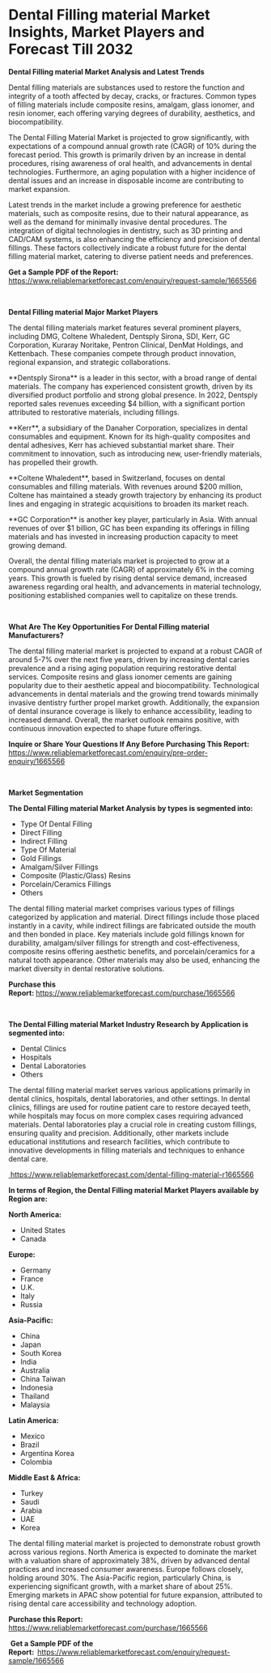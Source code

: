 <p><h1>Dental Filling material Market Insights, Market Players and Forecast Till 2032</h1></p><p><strong>Dental Filling material Market Analysis and Latest Trends</strong></p>
<p><p>Dental filling materials are substances used to restore the function and integrity of a tooth affected by decay, cracks, or fractures. Common types of filling materials include composite resins, amalgam, glass ionomer, and resin ionomer, each offering varying degrees of durability, aesthetics, and biocompatibility.</p><p>The Dental Filling Material Market is projected to grow significantly, with expectations of a compound annual growth rate (CAGR) of 10% during the forecast period. This growth is primarily driven by an increase in dental procedures, rising awareness of oral health, and advancements in dental technologies. Furthermore, an aging population with a higher incidence of dental issues and an increase in disposable income are contributing to market expansion.</p><p>Latest trends in the market include a growing preference for aesthetic materials, such as composite resins, due to their natural appearance, as well as the demand for minimally invasive dental procedures. The integration of digital technologies in dentistry, such as 3D printing and CAD/CAM systems, is also enhancing the efficiency and precision of dental fillings. These factors collectively indicate a robust future for the dental filling material market, catering to diverse patient needs and preferences.</p></p>
<p><strong>Get a Sample PDF of the Report:&nbsp;</strong> <a href="https://www.reliablemarketforecast.com/enquiry/request-sample/1665566?utm_campaign=1885&utm_medium=2&utm_source=Github&utm_content=ia&utm_term=12042025&utm_id=dental-filling-material">https://www.reliablemarketforecast.com/enquiry/request-sample/1665566</a></p>
<p>&nbsp;</p>
<p><strong>Dental Filling material Major Market Players</strong></p>
<p><p>The dental filling materials market features several prominent players, including DMG, Coltene Whaledent, Dentsply Sirona, SDI, Kerr, GC Corporation, Kuraray Noritake, Pentron Clinical, DenMat Holdings, and Kettenbach. These companies compete through product innovation, regional expansion, and strategic collaborations.</p><p>**Dentsply Sirona** is a leader in this sector, with a broad range of dental materials. The company has experienced consistent growth, driven by its diversified product portfolio and strong global presence. In 2022, Dentsply reported sales revenues exceeding $4 billion, with a significant portion attributed to restorative materials, including fillings.</p><p>**Kerr**, a subsidiary of the Danaher Corporation, specializes in dental consumables and equipment. Known for its high-quality composites and dental adhesives, Kerr has achieved substantial market share. Their commitment to innovation, such as introducing new, user-friendly materials, has propelled their growth.</p><p>**Coltene Whaledent**, based in Switzerland, focuses on dental consumables and filling materials. With revenues around $200 million, Coltene has maintained a steady growth trajectory by enhancing its product lines and engaging in strategic acquisitions to broaden its market reach.</p><p>**GC Corporation** is another key player, particularly in Asia. With annual revenues of over $1 billion, GC has been expanding its offerings in filling materials and has invested in increasing production capacity to meet growing demand.</p><p>Overall, the dental filling materials market is projected to grow at a compound annual growth rate (CAGR) of approximately 6% in the coming years. This growth is fueled by rising dental service demand, increased awareness regarding oral health, and advancements in material technology, positioning established companies well to capitalize on these trends.</p></p>
<p>&nbsp;</p>
<p><strong>What Are The Key Opportunities For Dental Filling material Manufacturers?</strong></p>
<p><p>The dental filling material market is projected to expand at a robust CAGR of around 5-7% over the next five years, driven by increasing dental caries prevalence and a rising aging population requiring restorative dental services. Composite resins and glass ionomer cements are gaining popularity due to their aesthetic appeal and biocompatibility. Technological advancements in dental materials and the growing trend towards minimally invasive dentistry further propel market growth. Additionally, the expansion of dental insurance coverage is likely to enhance accessibility, leading to increased demand. Overall, the market outlook remains positive, with continuous innovation expected to shape future offerings.</p></p>
<p><strong>Inquire or Share Your Questions If Any Before Purchasing This Report:</strong> <a href="https://www.reliablemarketforecast.com/enquiry/pre-order-enquiry/1665566?utm_campaign=1885&utm_medium=2&utm_source=Github&utm_content=ia&utm_term=12042025&utm_id=dental-filling-material">https://www.reliablemarketforecast.com/enquiry/pre-order-enquiry/1665566</a></p>
<p>&nbsp;</p>
<p><strong>Market Segmentation</strong></p>
<p><strong>The Dental Filling material Market Analysis by types is segmented into:</strong></p>
<p><ul><li>Type Of Dental Filling</li><li>Direct Filling</li><li>Indirect Filling</li><li>Type Of Material</li><li>Gold Fillings</li><li>Amalgam/Silver Fillings</li><li>Composite (Plastic/Glass) Resins</li><li>Porcelain/Ceramics Fillings</li><li>Others</li></ul></p>
<p><p>The dental filling material market comprises various types of fillings categorized by application and material. Direct fillings include those placed instantly in a cavity, while indirect fillings are fabricated outside the mouth and then bonded in place. Key materials include gold fillings known for durability, amalgam/silver fillings for strength and cost-effectiveness, composite resins offering aesthetic benefits, and porcelain/ceramics for a natural tooth appearance. Other materials may also be used, enhancing the market diversity in dental restorative solutions.</p></p>
<p><strong>Purchase this Report:&nbsp;</strong><a href="https://www.reliablemarketforecast.com/purchase/1665566?utm_campaign=1885&utm_medium=2&utm_source=Github&utm_content=ia&utm_term=12042025&utm_id=dental-filling-material">https://www.reliablemarketforecast.com/purchase/1665566</a></p>
<p>&nbsp;</p>
<p><strong>The Dental Filling material Market Industry Research by Application is segmented into:</strong></p>
<p><ul><li>Dental Clinics</li><li>Hospitals</li><li>Dental Laboratories</li><li>Others</li></ul></p>
<p><p>The dental filling material market serves various applications primarily in dental clinics, hospitals, dental laboratories, and other settings. In dental clinics, fillings are used for routine patient care to restore decayed teeth, while hospitals may focus on more complex cases requiring advanced materials. Dental laboratories play a crucial role in creating custom fillings, ensuring quality and precision. Additionally, other markets include educational institutions and research facilities, which contribute to innovative developments in filling materials and techniques to enhance dental care.</p></p>
<p><a href="https://www.reliablemarketforecast.com/dental-filling-material-r1665566?utm_campaign=1885&utm_medium=2&utm_source=Github&utm_content=ia&utm_term=12042025&utm_id=dental-filling-material">&nbsp;https://www.reliablemarketforecast.com/dental-filling-material-r1665566</a></p>
<p><strong>In terms of Region, the Dental Filling material Market Players available by Region are:</strong></p>
<p>
    <p> <strong> North America: </strong>
        <ul>
            <li>United States</li>
            <li>Canada</li>
        </ul>
        </p> 
    <p> <strong> Europe: </strong>
        <ul>
            <li>Germany</li>
            <li>France</li>
            <li>U.K.</li>
            <li>Italy</li>
            <li>Russia</li>
        </ul>
        </p> 
    <p> <strong> Asia-Pacific: </strong>
        <ul>
            <li>China</li>
            <li>Japan</li>
            <li>South Korea</li>
            <li>India</li>
            <li>Australia</li>
            <li>China Taiwan</li>
            <li>Indonesia</li>
            <li>Thailand</li>
            <li>Malaysia</li>
        </ul>
        </p> 
    <p> <strong> Latin America: </strong>
        <ul>
            <li>Mexico</li>
            <li>Brazil</li>
            <li>Argentina Korea</li>
            <li>Colombia</li>
        </ul>
        </p> 
    <p> <strong> Middle East & Africa: </strong>
        <ul>
            <li>Turkey</li>
            <li>Saudi</li>
            <li>Arabia</li>
            <li>UAE</li>
            <li>Korea</li>
        </ul>
    </p>
    </p>
<p><p>The dental filling material market is projected to demonstrate robust growth across various regions. North America is expected to dominate the market with a valuation share of approximately 38%, driven by advanced dental practices and increased consumer awareness. Europe follows closely, holding around 30%. The Asia-Pacific region, particularly China, is experiencing significant growth, with a market share of about 25%. Emerging markets in APAC show potential for future expansion, attributed to rising dental care accessibility and technology adoption.</p></p>
<p><strong>Purchase this Report: </strong><a href="https://www.reliablemarketforecast.com/purchase/1665566?utm_campaign=1885&utm_medium=2&utm_source=Github&utm_content=ia&utm_term=12042025&utm_id=dental-filling-material">https://www.reliablemarketforecast.com/purchase/1665566</a></p>
<p>&nbsp;<strong>Get a Sample PDF of the Report:&nbsp;&nbsp;</strong><a href="https://www.reliablemarketforecast.com/enquiry/request-sample/1665566?utm_campaign=1885&utm_medium=2&utm_source=Github&utm_content=ia&utm_term=12042025&utm_id=dental-filling-material">https://www.reliablemarketforecast.com/enquiry/request-sample/1665566</a></p>
<p><strong></strong></p>
<p><p></p><p></p><p></p></p>